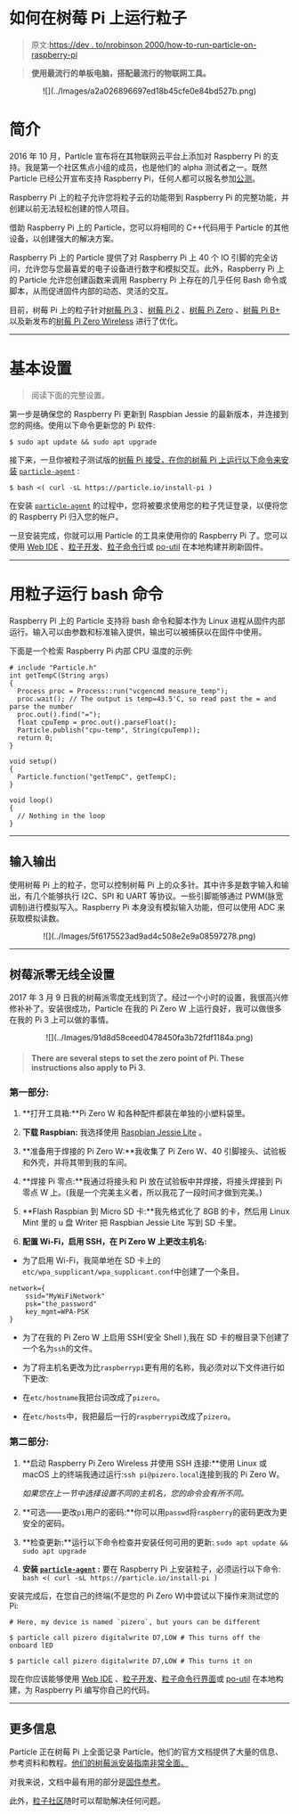 # 如何在树莓 Pi 上运行粒子

> 原文:[https://dev . to/nrobinson 2000/how-to-run-particle-on-raspberry-pi](https://dev.to/nrobinson2000/how-to-run-particle-on-raspberry-pi)

> **使用最流行的单板电脑，搭配最流行的物联网工具。**

<center>
![](../Images/a2a026896697ed18b45cfe0e84bd527b.png)
</center>

# [](#introduction)简介

2016 年 10 月，Particle 宣布将在其物联网云平台上添加对 Raspberry Pi 的支持。我是第一个社区焦点小组的成员，也是他们的 alpha 测试者之一。既然 Particle 已经公开宣布支持 Raspberry Pi，任何人都可以报名参加[公测](https://www.particle.io/products/development-tools/raspberry-pi-on-particle)。

Raspberry Pi 上的粒子允许您将粒子云的功能带到 Raspberry Pi 的完整功能，并创建以前无法轻松创建的惊人项目。

借助 Raspberry Pi 上的 Particle，您可以将相同的 C++代码用于 Particle 的其他设备，以创建强大的解决方案。

Raspberry Pi 上的 Particle 提供了对 Raspberry Pi 上 40 个 IO 引脚的完全访问，允许您与您最喜爱的电子设备进行数字和模拟交互。此外，Raspberry Pi 上的 Particle 允许您创建函数来调用 Raspberry Pi 上存在的几乎任何 Bash 命令或脚本，从而促进固件内部的动态、灵活的交互。

目前，树莓 Pi 上的粒子针对[树莓 Pi 3](https://www.raspberrypi.org/products/raspberry-pi-3-model-b/) 、[树莓 Pi 2](https://www.raspberrypi.org/products/raspberry-pi-2-model-b/) 、[树莓 Pi Zero](https://www.raspberrypi.org/products/pi-zero/) 、[树莓 Pi B+](https://www.raspberrypi.org/products/model-b-plus/) 以及新发布的[树莓 Pi Zero Wireless](https://www.raspberrypi.org/products/pi-zero-wireless/) 进行了优化。

* * *

# [](#basic-setup)基本设置

> 阅读下面的完整设置。

第一步是确保您的 Raspberry Pi 更新到 Raspbian Jessie 的最新版本，并连接到您的网络。使用以下命令更新您的 Pi 软件:

```
$ sudo apt update && sudo apt upgrade 
```

接下来，一旦你被粒子测试版的[树莓 Pi 接受，在你的树莓 Pi 上运行以下命令来安装](https://www.particle.io/products/development-tools/raspberry-pi-on-particle) [`particle-agent`](https://github.com/spark/particle-agent) :

```
$ bash <( curl -sL https://particle.io/install-pi ) 
```

在安装 [`particle-agent`](https://github.com/spark/particle-agent) 的过程中，您将被要求使用您的粒子凭证登录，以便将您的 Raspberry Pi 归入您的帐户。

一旦安装完成，你就可以用 Particle 的工具来使用你的 Raspberry Pi 了。您可以使用 [Web IDE](https://build.particle.io) 、[粒子开发](https://www.particle.io/products/development-tools/particle-desktop-ide)、[粒子命令行](https://www.particle.io/products/development-tools/particle-command-line-interface)或 [po-util](https://nrobinson2000.github.io/po-util/) 在本地构建并刷新固件。

* * *

# [](#running-bash-commands-with-particle)用粒子运行 bash 命令

Raspberry Pi 上的 Particle 支持将 bash 命令和脚本作为 Linux 进程从固件内部运行。输入可以由参数和标准输入提供，输出可以被捕获以在固件中使用。

下面是一个检索 Raspberry Pi 内部 CPU 温度的示例:

```
# include "Particle.h" 
int getTempC(String args)
{
  Process proc = Process::run("vcgencmd measure_temp");
  proc.wait(); // The output is temp=43.5'C, so read past the = and parse the number
  proc.out().find("=");
  float cpuTemp = proc.out().parseFloat();
  Particle.publish("cpu-temp", String(cpuTemp));
  return 0;
}

void setup()
{
  Particle.function("getTempC", getTempC);
}

void loop()
{
  // Nothing in the loop
} 
```

* * *

## [](#input-and-output)输入输出

使用树莓 Pi 上的粒子，您可以控制树莓 Pi 上的众多针。其中许多是数字输入和输出，有几个能够执行 I2C、SPI 和 UART 等协议。一些引脚能够通过 PWM(脉宽调制)进行模拟写入。Raspberry Pi 本身没有模拟输入功能，但可以使用 ADC 来获取模拟读数。

<center>
![](../Images/5f6175523ad9ad4c508e2e9a08597278.png)
</center>

* * *

## [](#raspberry-pi-zero-wireless-full-setup)树莓派零无线全设置

2017 年 3 月 9 日我的树莓派零度无线到货了。经过一个小时的设置，我很高兴修修补补了。安装很成功，Particle 在我的 Pi Zero W 上运行良好，我可以做很多在我的 Pi 3 上可以做的事情。

<center>
![](../Images/91d8d58ceed0478450fa3b72fdf1184a.png)
</center>

> #### [](#there-were-several-steps-to-setup-the-pi-zero-w-these-instructions-apply-to-the-pi-3-as-well)There are several steps to set the zero point of Pi. These instructions also apply to Pi 3\.

### [](#part-one)第一部分:

1.  **打开工具箱:**Pi Zero W 和各种配件都装在单独的小塑料袋里。

2.  **下载 Raspbian:** 我选择使用 [Raspbian Jessie Lite](https://www.raspberrypi.org/downloads/raspbian/) 。

3.  **准备用于焊接的 Pi Zero W:**我收集了 Pi Zero W、40 引脚接头、试验板和外壳，并将其带到我的车间。

4.  **焊接 Pi 零点:**我通过将接头和 Pi 放在试验板中并焊接，将接头焊接到 Pi 零点 W 上。(我是一个完美主义者，所以我花了一段时间才做到完美。)

5.  **Flash Raspbian 到 Micro SD 卡:**我先格式化了 8GB 的卡，然后用 Linux Mint 里的 u 盘 Writer 把 Raspbian Jessie Lite 写到 SD 卡里。

6.  **配置 Wi-Fi，启用 SSH，在 Pi Zero W 上更改主机名:**

*   为了启用 Wi-Fi，我简单地在 SD 卡上的`etc/wpa_supplicant/wpa_supplicant.conf`中创建了一个条目。

```
network={
    ssid="MyWiFiNetwork"
    psk="the_password"
    key_mgmt=WPA-PSK
} 
```

*   为了在我的 Pi Zero W 上启用 SSH(安全 Shell ),我在 SD 卡的根目录下创建了一个名为`ssh`的文件。

*   为了将主机名更改为比`raspberrypi`更有用的名称，我必须对以下文件进行如下更改:

*   在`etc/hostname`我把台词改成了`pizero`。

*   在`etc/hosts`中，我把最后一行的`raspberrypi`改成了`pizero`。

### [](#part-two)第二部分:

1.  **启动 Raspberry Pi Zero Wireless 并使用 SSH 连接:**使用 Linux 或 macOS 上的终端我通过运行:`ssh pi@pizero.local`连接到我的 Pi Zero W。

    *如果您在上一节中选择设置不同的主机名，您的命令会有所不同。*

2.  **可选——更改`pi`用户的密码:**你可以用`passwd`将`raspberry`的密码更改为更安全的密码。

3.  **检查更新:**运行以下命令检查并安装任何可用的更新:
    `sudo apt update && sudo apt upgrade`

4.  **安装 [`particle-agent`](https://github.com/spark/particle-agent) :** 要在 Raspberry Pi 上安装粒子，必须运行以下命令:
    `bash <( curl -sL https://particle.io/install-pi )`

安装完成后，在您自己的终端(不是您的 Pi Zero W)中尝试以下操作来测试您的 Pi:

```
# Here, my device is named `pizero`, but yours can be different

$ particle call pizero digitalwrite D7,LOW # This turns off the onboard lED

$ particle call pizero digitalwrite D7,LOW # This turns it on 
```

现在你应该能够使用 [Web IDE](https://build.particle.io) 、[粒子开发](https://www.particle.io/products/development-tools/particle-desktop-ide)、[粒子命令行界面](https://www.particle.io/products/development-tools/particle-command-line-interface)或 [po-util](https://nrobinson2000.github.io/po-util/) 在本地构建，为 Raspberry Pi 编写你自己的代码。

* * *

## [](#more-information)更多信息

Particle 正在树莓 Pi 上全面记录 Particle。他们的官方文档提供了大量的信息、参考资料和教程。[他们的树莓派安装指南非常全面。](https://docs.particle.io/guide/getting-started/start/raspberry-pi/)

对我来说，文档中最有用的部分是[固件参考](https://docs.particle.io/reference/firmware/raspberry-pi/)。

此外，[粒子社区](https://community.particle.io)随时可以帮助解决任何问题。